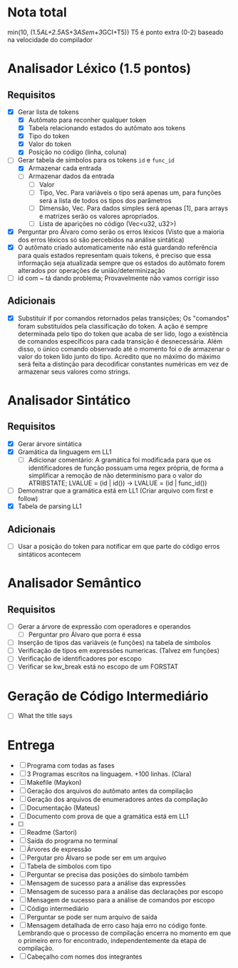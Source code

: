 # Nota total
min(10, (1.5*AL+2.5*AS+3*ASem+3*GCI+T5))
T5 é ponto extra (0-2) baseado na velocidade do compilador

# Analisador Léxico (1.5 pontos)
## Requisitos
- [x] Gerar lista de tokens
  - [x] Autômato para reconher qualquer token
  - [x] Tabela relacionando estados do autômato aos tokens
  - [x] Tipo do token
  - [x] Valor do token
  - [x] Posição no código (linha, coluna)
- [ ] Gerar tabela de símbolos para os tokens `id` e `func_id`
  - [x] Armazenar cada entrada
  - [ ] Armazenar dados da entrada
    - [ ] Valor
    - [ ] Tipo, Vec<Type>. Para variáveis o tipo será apenas um, para funções será a lista de todos os tipos dos parâmetros
    - [ ] Dimensão, Vec<u32>. Para dados simples será apenas [1], para arrays e matrizes serão os valores apropriados.
    - [ ] Lista de aparições no código (Vec<u32, u32>)
- [x] Perguntar pro Álvaro como serão os erros léxicos (Visto que a maioria dos erros léxicos só são percebidos na análise sintática)
- [x] O autômato criado automaticamente não está guardando referência para quais estados representam quais tokens, é preciso que essa informação seja atualizada sempre que os estados do autômato forem alterados por operações de união/determinização
- [ ] id com ~ tá dando problema; Provavelmente não vamos corrigir isso
## Adicionais
- [x] Substituir if por comandos retornados pelas transições; Os "comandos" foram substituídos pela classificação do token. A ação é sempre determinada pelo tipo do token que acaba de ser lido, logo a existência de comandos específicos para cada transição é desnecessária. Além disso, o único comando observado até o momento foi o de armazenar o valor do token lido junto do tipo. Acredito que no máximo do máximo será feita a distinção para decodificar constantes numéricas em vez de armazenar seus valores como strings.

# Analisador Sintático
## Requisitos
- [x] Gerar árvore sintática
- [x] Gramática da linguagem em LL1
  - [ ] Adicionar comentário: A gramática foi modificada para que os identificadores de função possuam uma regex própria, de forma a simplificar a remoção de não determinismo para o valor do ATRIBSTATE; LVALUE = (id | id()) -> LVALUE = (id | func_id())
- [ ] Demonstrar que a gramática está em LL1 (Criar arquivo com first e follow)
- [x] Tabela de parsing LL1
## Adicionais
- [ ] Usar a posição do token para notificar em que parte do código erros sintáticos acontecem

# Analisador Semântico
## Requisitos
- [ ] Gerar a árvore de expressão com operadores e operandos
  - [ ] Perguntar pro Álvaro que porra é essa
- [ ] Inserção de tipos das variáveis (e funções) na tabela de símbolos
- [ ] Verificação de tipos em expressões numericas. (Talvez em funções)
- [ ] Verificação de identificadores por escopo
- [ ] Verificar se kw_break está no escopo de um FORSTAT

# Geração de Código Intermediário
- [ ] What the title says

# Entrega
- [ ] Programa com todas as fases
- [ ] 3 Programas escritos na linguagem. +100 linhas. (Clara)
- [ ] Makefile (Maykon)
 - [ ] Geração dos arquivos do autômato antes da compilação
 - [ ] Geração dos arquivos de enumeradores antes da compilação
- [ ] Documentação (Mateus)
 - [ ] Documento com prova de que a gramática está em LL1
 - [ ] 
- [ ] Readme (Sartori)
- [ ] Saída do programa no terminal
 - [ ] Árvores de expressão
  - [ ] Pergutar pro Álvaro se pode ser em um arquivo
 - [ ] Tabela de símbolos com tipo
  - [ ] Perguntar se precisa das posições do símbolo também
 - [ ] Mensagem de sucesso para a análise das expressões
 - [ ] Mensagem de sucesso para a análise das declarações por escopo
 - [ ] Mensagem de sucesso para a análise de comandos por escopo
 - [ ] Código intermediário
  - [ ] Perguntar se pode ser num arquivo de saída
 - [ ] Mensagem detalhada de erro caso haja erro no código fonte. Lembrando que o processo de compilação encerra no momento em que o primeiro erro for encontrado, independentemente da etapa de compilação.
- [ ] Cabeçalho com nomes dos integrantes